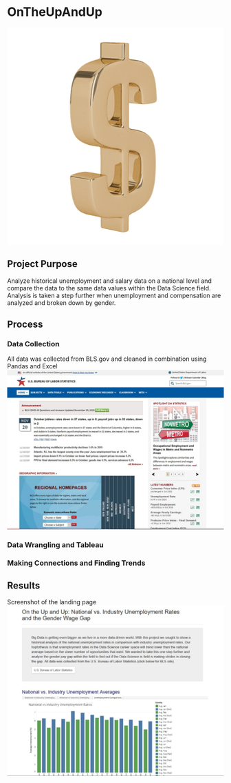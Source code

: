 # OnTheUpAndUp

![App Running](Screenshots/money.gif "App Running")

## Project Purpose
Analyze historical unemployment and salary data on a national level and compare the data to the same data values within the Data Science field.  Analysis is taken a step further when unemployment and compensation are analyzed and broken down by gender.

## Process

### Data Collection
All data was collected from BLS.gov and cleaned in combination using Pandas and Excel
![Screenshot](Screenshots/bls.JPG "Screenshot")

### Data Wrangling and Tableau

### Making Connections and Finding Trends

## Results

Screenshot of the landing page
![Screenshot](Screenshots/main.JPG "Screenshot")

